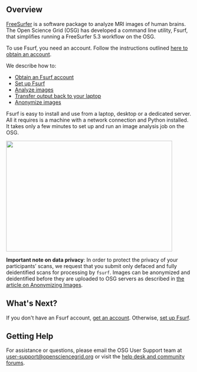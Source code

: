 [title]: - "Introduction to Fsurf and FreeSurfer"
 
## Overview

[FreeSurfer](http://freesurfer.net/) is a software package to analyze MRI images of human brains. The Open Science Grid (OSG) has developed a command line utility, Fsurf, that simplifies running a FreeSurfer 5.3 workflow on the OSG.  

To use Fsurf, you need an account. Follow the instructions outlined [here to obtain an account](https://support.opensciencegrid.org/support/solutions/articles/12000008487-request-a-fsurf-account-).

We describe how to:

* [Obtain an Fsurf account](https://support.opensciencegrid.org/support/solutions/articles/12000008487-request-a-fsurf-account-)
* [Set up Fsurf](https://support.opensciencegrid.org/support/solutions/articles/12000008488-set-up-fsurf-on-your-laptop)
* [Analyze images](https://support.opensciencegrid.org/support/solutions/articles/12000008490-anlysis-of-a-brain-mri-scan)
* [Transfer output back to your laptop](https://support.opensciencegrid.org/support/solutions/articles/12000008491-managing-your-output-files)
* [Anonymize images](https://support.opensciencegrid.org/solution/articles/12000008493-anonymizing-images)

Fsurf is easy to install and use from a laptop, desktop or a dedicated server. All it requires is a machine with a network connection and Python installed.  It takes only a few minutes to set up and run an image analysis job on the OSG.  

<img src="https://raw.githubusercontent.com/OSGConnect/connectbook/master/FsurfRemote/Figs/FsurfTool.png" width="450px" height="300px" />

**Important note on data privacy**:  In order to protect the privacy of your participants’ scans, we request that you submit only defaced and fully deidentified scans for processing by `fsurf`.  Images can be anonymized and deidentified before they are uploaded to OSG servers as described in [the article on Anonymizing Images](https://support.opensciencegrid.org/support/solutions/articles/12000008493-anonymizing-images).

## What's Next?
If you don't have an Fsurf account, 
[get an account](https://support.opensciencegrid.org/solution/articles/12000008487-requesting-an-fsurf-account). 
Otherwise, [set up Fsurf](https://support.opensciencegrid.org/solution/articles/12000008488-set-up-fsurf-on-your-laptop). 

## Getting Help
For assistance or questions, please email the OSG User Support team  at [user-support@opensciencegrid.org](mailto:user-support@opensciencegrid.org) or visit the [help desk and community forums](http://support.opensciencegrid.org).


